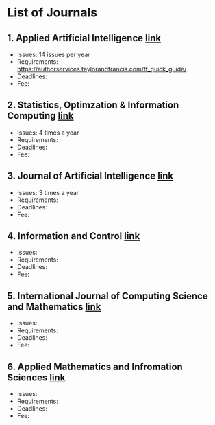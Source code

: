 # List of Journals

## 1. Applied Artificial Intelligence [link](https://www.tandfonline.com/toc/uaai20/current)
- Issues: 14 issues per year
- Requirements: https://authorservices.taylorandfrancis.com/tf_quick_guide/
- Deadlines:
- Fee:

## 2. Statistics, Optimzation & Information Computing [link](http://www.iapress.org/index.php/soic)
- Issues: 4 times a year
- Requirements:
- Deadlines:
- Fee:

## 3. Journal of Artificial Intelligence [link](https://www.jair.org/index.php/jair)
- Issues: 3 times a year
- Requirements:
- Deadlines:
- Fee:

## 4. Information and Control [link](https://www.sciencedirect.com/journal/information-and-control)
- Issues:
- Requirements:
- Deadlines:
- Fee:

## 5. International Journal of Computing Science and Mathematics [link](https://www.inderscience.com/jhome.php?jcode=ijcsm)
- Issues:
- Requirements:
- Deadlines:
- Fee:

## 6. Applied Mathematics and Infromation Sciences [link](http://www.naturalspublishing.com/show.asp?JorID=1&pgid=0)
- Issues:
- Requirements:
- Deadlines:
- Fee:
